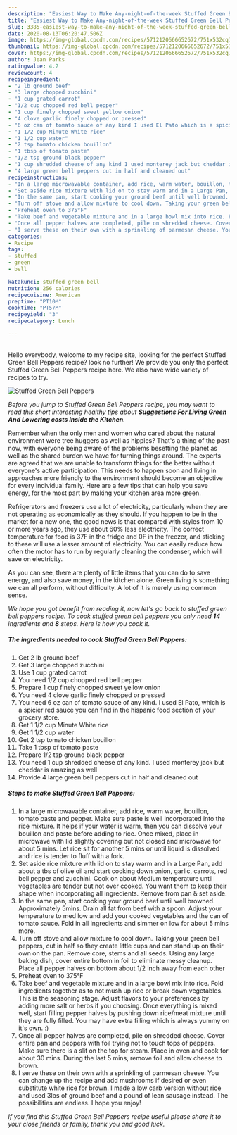 ```yaml
---
description: "Easiest Way to Make Any-night-of-the-week Stuffed Green Bell Peppers"
title: "Easiest Way to Make Any-night-of-the-week Stuffed Green Bell Peppers"
slug: 3385-easiest-way-to-make-any-night-of-the-week-stuffed-green-bell-peppers
date: 2020-08-13T06:20:47.506Z
image: https://img-global.cpcdn.com/recipes/5712120666652672/751x532cq70/stuffed-green-bell-peppers-recipe-main-photo.jpg
thumbnail: https://img-global.cpcdn.com/recipes/5712120666652672/751x532cq70/stuffed-green-bell-peppers-recipe-main-photo.jpg
cover: https://img-global.cpcdn.com/recipes/5712120666652672/751x532cq70/stuffed-green-bell-peppers-recipe-main-photo.jpg
author: Jean Parks
ratingvalue: 4.2
reviewcount: 4
recipeingredient:
- "2 lb ground beef"
- "3 large chopped zucchini"
- "1 cup grated carrot"
- "1/2 cup chopped red bell pepper"
- "1 cup finely chopped sweet yellow onion"
- "4 clove garlic finely chopped or pressed"
- "6 oz can of tomato sauce of any kind I used El Pato which is a spicier red sauce you can find in the hispanic food section of your grocery store"
- "1 1/2 cup Minute White rice"
- "1 1/2 cup water"
- "2 tsp tomato chicken bouillon"
- "1 tbsp of tomato paste"
- "1/2 tsp ground black pepper"
- "1 cup shredded cheese of any kind I used monterey jack but cheddar is amazing as well"
- "4 large green bell peppers cut in half and cleaned out"
recipeinstructions:
- "In a large microwavable container, add rice, warm water, bouillon, tomato paste and pepper. Make sure paste is well incorporated into the rice mixture. It helps if your water is warm, then you can dissolve your bouillon and paste before adding to rice. Once mixed, place in microwave with lid slightly covering but not closed and microwave for about 5 mins. Let rice sit for another 5 mins or until liquid is dissolved and rice is tender to fluff with a fork."
- "Set aside rice mixture with lid on to stay warm and in a Large Pan, add about a tbs of olive oil and start cooking down onion, garlic, carrots, red bell pepper and zucchini. Cook on about Medium temperature until vegetables are tender but not over cooked. You want them to keep their shape when incorporating all ingredients. Remove from pan &amp; set aside."
- "In the same pan, start cooking your ground beef until well browned. Approximately 5mins. Drain all fat from beef with a spoon. Adjust your temperature to med low and add your cooked vegetables and the can of tomato sauce. Fold in all ingredients and simmer on low for about 5 mins more."
- "Turn off stove and allow mixture to cool down. Taking your green bell peppers, cut in half so they create little cups and can stand up on their own on the pan. Remove core, stems and all seeds. Using any large baking dish, cover entire bottom in foil to eliminate messy cleanup. Place all pepper halves on bottom about 1/2 inch away from each other"
- "Preheat oven to 375°F"
- "Take beef and vegetable mixture and in a large bowl mix into rice. Fold ingredients together as to not mush up rice or break down vegetables. This is the seasoning stage. Adjust flavors to your preferences by adding more salt or herbs if you choosing. Once everything is mixed well, start filling pepper halves by pushing down rice/meat mixture until they are fully filled. You may have extra filling which is always yummy on it&#39;s own. :)"
- "Once all pepper halves are completed, pile on shredded cheese. Cover entire pan and peppers with foil trying not to touch tops of peppers. Make sure there is a slit on the top for steam. Place in oven and cook for about 30 mins. During the last 5 mins, remove foil and allow cheese to brown."
- "I serve these on their own with a sprinkling of parmesan cheese. You can change up the recipe and add mushrooms if desired or even substitute white rice for brown. I made a low carb version without rice and used 3lbs of ground beef and a pound of lean sausage instead. The possibilities are endless. I hope you enjoy!"
categories:
- Recipe
tags:
- stuffed
- green
- bell

katakunci: stuffed green bell 
nutrition: 256 calories
recipecuisine: American
preptime: "PT10M"
cooktime: "PT57M"
recipeyield: "3"
recipecategory: Lunch

---
```

<br>
Hello everybody, welcome to my recipe site, looking for the perfect Stuffed Green Bell Peppers recipe? look no further! We provide you only the perfect Stuffed Green Bell Peppers recipe here. We also have wide variety of recipes to try.
<br>


![Stuffed Green Bell Peppers](https://img-global.cpcdn.com/recipes/5712120666652672/751x532cq70/stuffed-green-bell-peppers-recipe-main-photo.jpg)

<i>Before you jump to Stuffed Green Bell Peppers recipe, you may want to read this short interesting healthy tips about 
<strong>Suggestions For Living Green And Lowering costs Inside the Kitchen</strong>.</i>
</br>

Remember when the only men and women who cared about the natural environment were tree huggers as well as hippies? That's a thing of the past now, with everyone being aware of the problems besetting the planet as well as the shared burden we have for turning things around. The experts are agreed that we are unable to transform things for the better without everyone's active participation. This needs to happen soon and living in approaches more friendly to the environment should become an objective for every individual family. Here are a few tips that can help you save energy, for the most part by making your kitchen area more green.

Refrigerators and freezers use a lot of electricity, particularly when they are not operating as economically as they should. If you happen to be in the market for a new one, the good news is that compared with styles from 10 or more years ago, they use about 60% less electricity. The correct temperature for food is 37F in the fridge and 0F in the freezer, and sticking to these will use a lesser amount of electricity. You can easily reduce how often the motor has to run by regularly cleaning the condenser, which will save on electricity.

As you can see, there are plenty of little items that you can do to save energy, and also save money, in the kitchen alone. Green living is something we can all perform, without difficulty. A lot of it is merely using common sense.


<i>We hope you got benefit from reading it, now let's go back to stuffed green bell peppers recipe. To cook stuffed green bell peppers you only need <strong>14</strong> ingredients and <strong>8</strong> steps. Here is how you cook it.
</i>

##### The ingredients needed to cook Stuffed Green Bell Peppers:

1. Get 2 lb ground beef
1. Get 3 large chopped zucchini
1. Use 1 cup grated carrot
1. You need 1/2 cup chopped red bell pepper
1. Prepare 1 cup finely chopped sweet yellow onion
1. You need 4 clove garlic finely chopped or pressed
1. You need 6 oz can of tomato sauce of any kind. I used El Pato, which is a spicier red sauce you can find in the hispanic food section of your grocery store.
1. Get 1 1/2 cup Minute White rice
1. Get 1 1/2 cup water
1. Get 2 tsp tomato chicken bouillon
1. Take 1 tbsp of tomato paste
1. Prepare 1/2 tsp ground black pepper
1. You need 1 cup shredded cheese of any kind. I used monterey jack but cheddar is amazing as well
1. Provide 4 large green bell peppers cut in half and cleaned out


##### Steps to make Stuffed Green Bell Peppers:

1. In a large microwavable container, add rice, warm water, bouillon, tomato paste and pepper. Make sure paste is well incorporated into the rice mixture. It helps if your water is warm, then you can dissolve your bouillon and paste before adding to rice. Once mixed, place in microwave with lid slightly covering but not closed and microwave for about 5 mins. Let rice sit for another 5 mins or until liquid is dissolved and rice is tender to fluff with a fork.
1. Set aside rice mixture with lid on to stay warm and in a Large Pan, add about a tbs of olive oil and start cooking down onion, garlic, carrots, red bell pepper and zucchini. Cook on about Medium temperature until vegetables are tender but not over cooked. You want them to keep their shape when incorporating all ingredients. Remove from pan &amp; set aside.
1. In the same pan, start cooking your ground beef until well browned. Approximately 5mins. Drain all fat from beef with a spoon. Adjust your temperature to med low and add your cooked vegetables and the can of tomato sauce. Fold in all ingredients and simmer on low for about 5 mins more.
1. Turn off stove and allow mixture to cool down. Taking your green bell peppers, cut in half so they create little cups and can stand up on their own on the pan. Remove core, stems and all seeds. Using any large baking dish, cover entire bottom in foil to eliminate messy cleanup. Place all pepper halves on bottom about 1/2 inch away from each other
1. Preheat oven to 375°F
1. Take beef and vegetable mixture and in a large bowl mix into rice. Fold ingredients together as to not mush up rice or break down vegetables. This is the seasoning stage. Adjust flavors to your preferences by adding more salt or herbs if you choosing. Once everything is mixed well, start filling pepper halves by pushing down rice/meat mixture until they are fully filled. You may have extra filling which is always yummy on it&#39;s own. :)
1. Once all pepper halves are completed, pile on shredded cheese. Cover entire pan and peppers with foil trying not to touch tops of peppers. Make sure there is a slit on the top for steam. Place in oven and cook for about 30 mins. During the last 5 mins, remove foil and allow cheese to brown.
1. I serve these on their own with a sprinkling of parmesan cheese. You can change up the recipe and add mushrooms if desired or even substitute white rice for brown. I made a low carb version without rice and used 3lbs of ground beef and a pound of lean sausage instead. The possibilities are endless. I hope you enjoy!


<i>If you find this Stuffed Green Bell Peppers recipe useful please share it to your close friends or family, thank you and good luck.</i>
